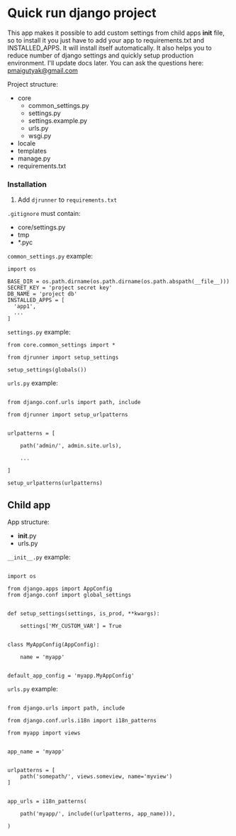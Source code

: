 
# Quick run django project

This app makes it possible to add custom settings from child apps __init__ file,
so to install it you just have to add your app to requirements.txt and INSTALLED_APPS.
It will install itself automatically.
It also helps you to reduce number of django settings and quickly setup production environment.
I'll update docs later. You can ask the questions here: pmaigutyak@gmail.com

Project structure:
* core
  * common_settings.py
  * settings.py
  * settings.example.py
  * urls.py
  * wsgi.py
* locale
* templates
* manage.py
* requirements.txt

### Installation
1. Add `djrunner` to `requirements.txt`

`.gitignore` must contain:
* core/settings.py
* tmp
* *.pyc

`common_settings.py` example:
```
import os

BASE_DIR = os.path.dirname(os.path.dirname(os.path.abspath(__file__)))
SECRET_KEY = 'project secret key'
DB_NAME = 'project db'
INSTALLED_APPS = [
  'app1',
  ...
]
```

`settings.py` example:

```
from core.common_settings import *

from djrunner import setup_settings

setup_settings(globals())
```

`urls.py` example:
```

from django.conf.urls import path, include

from djrunner import setup_urlpatterns


urlpatterns = [

    path('admin/', admin.site.urls),

    ...

]

setup_urlpatterns(urlpatterns)
```

## Child app

App structure:
* __init__.py
* urls.py

`__init__.py` example:

```

import os

from django.apps import AppConfig
from django.conf import global_settings


def setup_settings(settings, is_prod, **kwargs):

    settings['MY_CUSTOM_VAR'] = True


class MyAppConfig(AppConfig):

    name = 'myapp'


default_app_config = 'myapp.MyAppConfig'

```

`urls.py` example:

```

from django.urls import path, include

from django.conf.urls.i18n import i18n_patterns

from myapp import views


app_name = 'myapp'


urlpatterns = [
    path('somepath/', views.someview, name='myview')
]


app_urls = i18n_patterns(

    path('myapp/', include((urlpatterns, app_name))),

)
```
